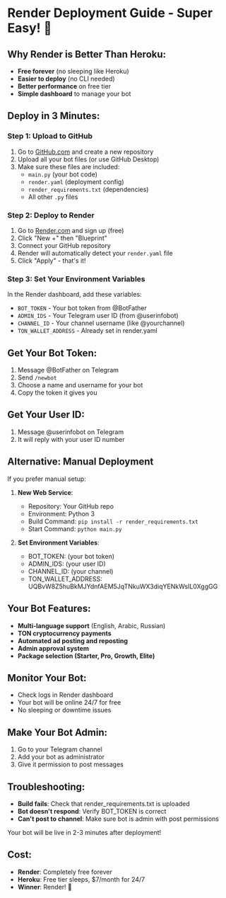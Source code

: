 # Render Deployment Guide - Super Easy! 🚀

## Why Render is Better Than Heroku:
- **Free forever** (no sleeping like Heroku)
- **Easier to deploy** (no CLI needed)
- **Better performance** on free tier
- **Simple dashboard** to manage your bot

## Deploy in 3 Minutes:

### Step 1: Upload to GitHub
1. Go to [GitHub.com](https://github.com) and create a new repository
2. Upload all your bot files (or use GitHub Desktop)
3. Make sure these files are included:
   - `main.py` (your bot code)
   - `render.yaml` (deployment config)
   - `render_requirements.txt` (dependencies)
   - All other `.py` files

### Step 2: Deploy to Render
1. Go to [Render.com](https://render.com) and sign up (free)
2. Click "New +" then "Blueprint"
3. Connect your GitHub repository
4. Render will automatically detect your `render.yaml` file
5. Click "Apply" - that's it!

### Step 3: Set Your Environment Variables
In the Render dashboard, add these variables:
- `BOT_TOKEN` - Your bot token from @BotFather
- `ADMIN_IDS` - Your Telegram user ID (from @userinfobot)  
- `CHANNEL_ID` - Your channel username (like @yourchannel)
- `TON_WALLET_ADDRESS` - Already set in render.yaml

## Get Your Bot Token:
1. Message @BotFather on Telegram
2. Send `/newbot`
3. Choose a name and username for your bot
4. Copy the token it gives you

## Get Your User ID:
1. Message @userinfobot on Telegram
2. It will reply with your user ID number

## Alternative: Manual Deployment
If you prefer manual setup:

1. **New Web Service**:
   - Repository: Your GitHub repo
   - Environment: Python 3
   - Build Command: `pip install -r render_requirements.txt`
   - Start Command: `python main.py`

2. **Set Environment Variables**:
   - BOT_TOKEN: (your bot token)
   - ADMIN_IDS: (your user ID)
   - CHANNEL_ID: (your channel)
   - TON_WALLET_ADDRESS: UQBvW8Z5huBkMJYdnfAEM5JqTNkuWX3diqYENkWsIL0XggGG

## Your Bot Features:
- **Multi-language support** (English, Arabic, Russian)
- **TON cryptocurrency payments**
- **Automated ad posting and reposting**
- **Admin approval system**
- **Package selection (Starter, Pro, Growth, Elite)**

## Monitor Your Bot:
- Check logs in Render dashboard
- Your bot will be online 24/7 for free
- No sleeping or downtime issues

## Make Your Bot Admin:
1. Go to your Telegram channel
2. Add your bot as administrator
3. Give it permission to post messages

## Troubleshooting:
- **Build fails**: Check that render_requirements.txt is uploaded
- **Bot doesn't respond**: Verify BOT_TOKEN is correct
- **Can't post to channel**: Make sure bot is admin with post permissions

Your bot will be live in 2-3 minutes after deployment!

## Cost: 
- **Render**: Completely free forever
- **Heroku**: Free tier sleeps, $7/month for 24/7
- **Winner**: Render! 🎉